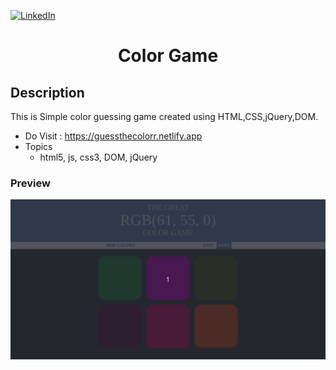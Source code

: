 [![LinkedIn][linkedin-shield]][linkedin-url]

<h1 align="center">Color Game</h1>

## Description
This is Simple color guessing game created using HTML,CSS,jQuery,DOM.
- Do Visit : https://guessthecolorr.netlify.app
- Topics
  - html5, js, css3, DOM, jQuery

### Preview
![alt text](rec-min.gif "GIF Image")

<!-- MARKDOWN LINKS & IMAGES -->
<!-- https://www.markdownguide.org/basic-syntax/#reference-style-links -->
[linkedin-shield]: https://img.shields.io/badge/-LinkedIn-black.svg?style=for-the-badge&logo=linkedin&colorB=555
[linkedin-url]: https://www.linkedin.com/in/shyam-bodke/
